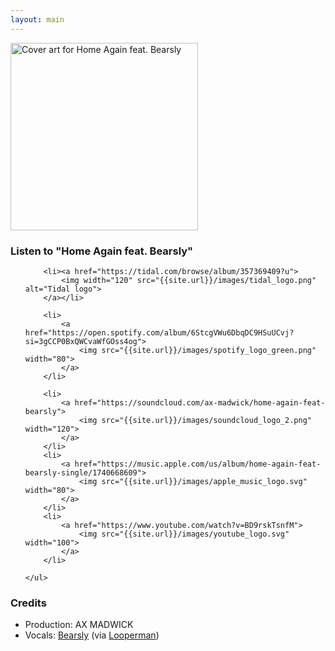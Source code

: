 ```yaml
---
layout: main
---
```


<div class="track__art">
<img src="{{site.url}}/images/home_again@600x600.jpg" alt="Cover art for Home Again feat. Bearsly" width="300">
</div>
<div class="track__links">
	<h3>Listen to "Home Again feat. Bearsly"</h3>
	<ul>

		<li><a href="https://tidal.com/browse/album/357369409?u">
			<img width="120" src="{{site.url}}/images/tidal_logo.png" alt="Tidal logo">
		</a></li>

		<li>
			<a href="https://open.spotify.com/album/6StcgVWu6DbqDC9HSuUCvj?si=3gCCP0BxQWCvaWfGOss4og">
				<img src="{{site.url}}/images/spotify_logo_green.png" width="80">
			</a>
		</li>

		<li>
			<a href="https://soundcloud.com/ax-madwick/home-again-feat-bearsly">
				<img src="{{site.url}}/images/soundcloud_logo_2.png" width="120">
			</a>
		</li>
		<li>
			<a href="https://music.apple.com/us/album/home-again-feat-bearsly-single/1740668609">
				<img src="{{site.url}}/images/apple_music_logo.svg" width="80">
			</a>
		</li>
		<li>
			<a href="https://www.youtube.com/watch?v=BD9rskTsnfM">
				<img src="{{site.url}}/images/youtube_logo.svg" width="100">
			</a>
		</li>

	</ul>
</div>
<h3>Credits</h3>
<ul>
	<li>Production: AX MADWICK</li>
	<li>Vocals: <a href="https://www.instagram.com/bearsly_music/">Bearsly</a> (via <a href="https://www.looperman.com/acapellas/detail/21514/home-again-98bpm-dancehall-acapella">Looperman</a>)</li>
</ul>
